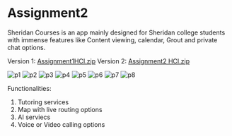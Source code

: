 # Assignment2
Sheridan Courses is an app mainly designed for Sheridan college students with immense features like Content viewing, calendar, Grout and private chat options.

Version 1:  [Assignment1HCI.zip](https://github.com/venkasas/assignment2/files/10810512/Assignment1HCI.zip)
Version 2: [Assignment2 HCI.zip](https://github.com/venkasas/assignment2/files/10810514/Assignment2.HCI.zip)


![p1](https://user-images.githubusercontent.com/122641014/220825826-c398db0a-4a77-4496-b970-5690d1033d66.png)
![p2](https://user-images.githubusercontent.com/122641014/220825913-64394d64-a075-4d1b-898f-ab6568471d57.png)
![p3](https://user-images.githubusercontent.com/122641014/220825921-3f42a0f7-39c7-4cc6-a927-18f920a2d470.png)
![p4](https://user-images.githubusercontent.com/122641014/220825927-fe1d678b-8aa1-4864-b0bd-0fa758fb22ca.png)
![p5](https://user-images.githubusercontent.com/122641014/220825937-e9245e18-0847-49ad-bcf6-84f64327f147.png)
![p6](https://user-images.githubusercontent.com/122641014/220825938-ca0c9b06-8cf0-44d8-a8d4-6febf2bab33e.png)
![p7](https://user-images.githubusercontent.com/122641014/220825942-703ce1e0-6767-4a8a-b207-c4ff85685bfc.png)
![p8](https://user-images.githubusercontent.com/122641014/220825946-5366ce66-2493-47c3-82d7-08829b47929a.png)

Functionalities:
1. Tutoring services
2. Map with live routing options
3. AI serviecs
4. Voice or Video calling options

